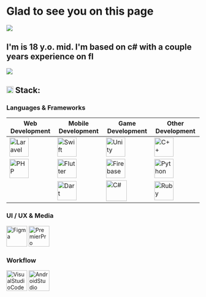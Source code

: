 # Glad to see you on this page #
![](http://github-profile-summary-cards.vercel.app/api/cards/profile-details?username=1nteractme&theme=monokai ) 

## I'm is 18 y.o. mid. I'm based on c# with a couple years experience on fl ##
![](http://github-profile-summary-cards.vercel.app/api/cards/repos-per-language?username=1nteractme&theme=monokai)

## <img src="https://img.icons8.com/?size=100&id=v99ZVcvSbRBp&format=png&color=000000" width="18" height="18" alt="Mac"/> Stack: ##

### Languages & Frameworks ###
<table>
    <thead>
        <tr>
            <th>Web Development</th>
            <th>Mobile Development</th>
            <th>Game Development</th>
            <th>Other Development</th>
        </tr>
    </thead>
    <tbody>
        <tr>
            <td><img src="https://img.icons8.com/?size=100&id=9yPfdIAPFYys&format=png&color=000000" width="50" height="50" alt="Laravel" /></td>
            <td><img src="https://img.icons8.com/?size=100&id=24465&format=png&color=000000" width="50" height="50" alt="Swift" /></td>
            <td><img src="https://img.icons8.com/?size=100&id=vJMs5fU2hLbg&format=png&color=000000" width="50" height="50" alt="Unity" /></td>
            <td><img src="https://img.icons8.com/?size=100&id=TpULddJc4gTh&format=png&color=000000" width="50" height="50" alt="C++" /></td>
        </tr>
        <tr>
            <td><img src="https://img.icons8.com/?size=100&id=fAMVO_fuoOuC&format=png&color=000000" width="50" height="50" alt="PHP" /></td>
            <td><img src="https://img.icons8.com/?size=100&id=pCvIfmctRaY8&format=png&color=000000" width="50" height="50" alt="Flutter" /></td>
            <td><img src="https://img.icons8.com/?size=100&id=ROMfFZ1tMhpk&format=png&color=000000" width="50" height="50" alt="Firebase" /></td>
            <td><img src="https://img.icons8.com/?size=100&id=l75OEUJkPAk4&format=png&color=000000" width="50" height="50" alt="Python" /></td>
        </tr>
        <tr>
        <td></td> 
            <td><img src="https://img.icons8.com/?size=100&id=7AFcZ2zirX6Y&format=png&color=000000" width="50" height="50" alt="Dart" /></td>
            <td><img src="https://img.icons8.com/?size=100&id=55251&format=png&color=000000" width="54" height="54" alt="C#" /></td> 
            <td><img src="https://img.icons8.com/?size=100&id=22189&format=png&color=000000" width="50" height="50" alt="Ruby" /></td>
        </tr>
    </tbody>
</table>

### UI / UX & Media ###
<p align="left">
<img src="https://img.icons8.com/?size=100&id=zfHRZ6i1Wg0U&format=png&color=000000" width="54" height="54" alt="Figma" />
<img src="https://img.icons8.com/?size=100&id=87ZqKgnPMW8m&format=png&color=000000" width="54" height="54" alt="PremierPro" />
</p>

### Workflow ###
<p align="left">
<img src="https://img.icons8.com/color/512/visual-studio-code-2019.png" width="54" height="54" alt="VisualStudioCode" />
<img src="https://img.icons8.com/color/512/android-studio--v3.png" width="54" height="54" alt="AndroidStudio" />
</p>
